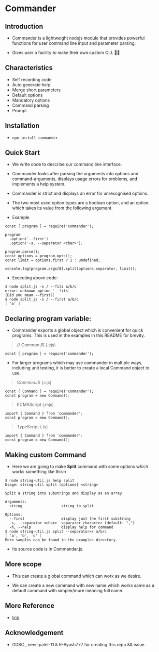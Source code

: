 
# Commander

## Introduction

   + Commander is a lightweight nodejs module that provides powerful functions for user command line input and parameter parsing.

   + Gives user a facility to make their own custom CLI. 👷‍♂️

## Characteristics

   + Self recording code
   + Auto generate help
   + Merge short parameters
   + Default options
   + Mandatory options
   + Command parsing
   + Prompt

## Installation

   + ```npm install commander```

## Quick Start

   + We write code to describe our command line interface.

   + Commander looks after parsing the arguments into options and command-arguments, displays usage errors for problems, and implements a help system.

   + Commander is strict and displays an error for unrecognised options.

   + The two most used option types are a boolean option, and an option which takes its value from the following argument.

   + Example
```
const { program } = require('commander');

program
  .option('--first')
  .option('-s, --separator <char>');

program.parse();  
const options = program.opts();  
const limit = options.first ? 1 : undefined;  

console.log(program.args[0].split(options.separator, limit));
```

- Executing above code:
```
$ node split.js -s / --fits a/b/c
error: unknown option '--fits'
(Did you mean --first?)
$ node split.js -s / --first a/b/c
[ 'a' ]
```


## Declaring program variable:
   + Commander exports a global object which is convenient for quick programs. This is used in the examples in this README for brevity.

> // CommonJS (.cjs)
```
const { program } = require('commander');
```

   + For larger programs which may use commander in multiple ways, including unit testing, it is better to create a local Command object to use.

> CommonJS (.cjs)

```
const { Command } = require('commander');
const program = new Command();
```

> ECMAScript (.mjs)

```
import { Command } from 'commander';
const program = new Command();
```

> TypeScript (.ts)
```
import { Command } from 'commander';
const program = new Command();
```

## Making custom Command

   + Here we are going to make **Split** command with some options which
     works something like this->
```
$ node string-util.js help split
Usage: string-util split [options] <string>

Split a string into substrings and display as an array.

Arguments:
  string                  string to split

Options:
  --first                 display just the first substring
  -s, --separator <char>  separator character (default: ",")
  -h, --help              display help for command
$ node string-util.js split --separator=/ a/b/c
[ 'a', 'b', 'c' ]
More samples can be found in the examples directory.

```

   + Its source code is in Commander.js.

## More scope

   + This can create a global command which can work as we desire.

   + We can create a new command with new name which works same as a
     default command with simpler/more meaning full name.

## More Reference
   + [link](https://npm.io/package/commander)

## Acknowledgement

  + GDSC , neer-patel-11 & R-Ayush777 for creating this repo && issue.

